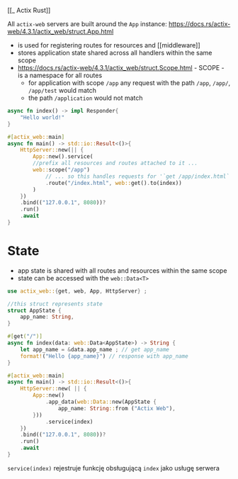 [[_ Actix Rust]]

All `actix-web` servers are built around the `App` instance:
https://docs.rs/actix-web/4.3.1/actix_web/struct.App.html

- is used for registering routes  for resources and [[middleware]] 
- stores application state shared across all handlers within the same scope
- https://docs.rs/actix-web/4.3.1/actix_web/struct.Scope.html - SCOPE - is a namespace for all routes
	- for application with scope `/app` any request with the path `/app`, `/app/`, `/app/test` would match
	- the path `/application` would not match

```rust
async fn index() -> impl Responder{
	"Hello world!"
}

#[actix_web::main]
async fn main() -> std::io::Result<()>{
	HttpServer::new(|| {
		App::new().service(
		//prefix all resources and routes attached to it ...
		web::scope("/app")
			// ... so this handles requests for '`get /app/index.html`'
			.route("/index.html", web::get().to(index))
		)
	})
	.bind(("127.0.0.1", 8080))?
	.run()
	.await
}
```

# State
- app state is shared with all routes and resources within the same scope
- state can be accessed with the `web::Data<T>`

```rust
use actix_web::{get, web, App, HttpServer} ;

//this struct represents state
struct AppState {
	app_name: String,
}

#[get("/")]
async fn index(data: web::Data<AppState>) -> String {
	let app_name = &data.app_name ; // get app_name
	format!("Hello {app_name}") // response with app_name
}

#[actix_web::main]
async fn main() -> std::io::Result<()>{
	HttpServer::new( || {
		App::new()
			.app_data(web::Data::new(AppState {
				app_name: String::from ("Actix Web"),
		}))
			.service(index)
	})
	.bind(("127.0.0.1", 8080))?
	.run()
	.await
}
```

`service(index)` rejestruje funkcję obsługującą `index` jako usługę serwera

